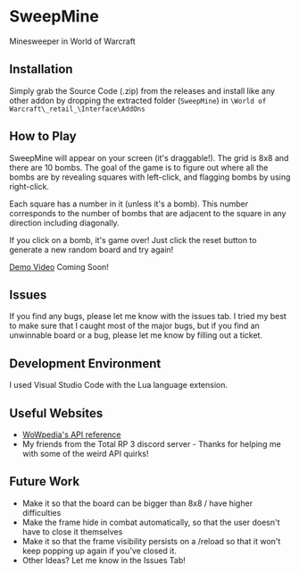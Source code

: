 # SweepMine
Minesweeper in World of Warcraft

## Installation
Simply grab the Source Code (.zip) from the releases and install like any other addon by dropping the extracted folder (`SweepMine`) in `\World of Warcraft\_retail_\Interface\AddOns`

## How to Play
SweepMine will appear on your screen (it's draggable!). The grid is 8x8 and there are 10 bombs. The goal of the game is to figure out where all the bombs are by revealing squares with left-click, and flagging bombs by using right-click.

Each square has a number in it (unless it's a bomb). This number corresponds to the number of bombs that are adjacent to the square in any direction including diagonally.

If you click on a bomb, it's game over! Just click the reset button to generate a new random board and try again!

[Demo Video]() Coming Soon!

## Issues 
If you find any bugs, please let me know with the issues tab. I tried my best to make sure that I caught most of the major bugs, but if you find an unwinnable board or a bug, please let me know by filling out a ticket.

## Development Environment
I used Visual Studio Code with the Lua language extension.

## Useful Websites
* [WoWpedia's API reference](https://wowpedia.fandom.com/wiki/World_of_Warcraft_API)
* My friends from the Total RP 3 discord server - Thanks for helping me with some of the weird API quirks!

## Future Work
* Make it so that the board can be bigger than 8x8 / have higher difficulties
* Make the frame hide in combat automatically, so that the user doesn't have to close it themselves
* Make it so that the frame visibility persists on a /reload so that it won't keep popping up again if you've closed it.
* Other Ideas? Let me know in the Issues Tab!

